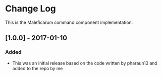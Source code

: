 # Change Log
This is the Maleficarum command component implementation. 

## [1.0.0] - 2017-01-10
### Added
- This was an initial release based on the code written by pharaun13 and added to the repo by me
